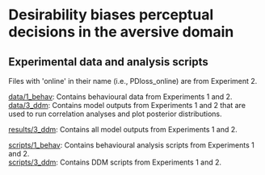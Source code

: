 # Desirability biases perceptual decisions in the aversive domain
## Experimental data and analysis scripts

Files with 'online' in their name (i.e., PDloss_online) are from Experiment 2.

[data/1_behav](https://github.com/hankim0045/PDloss/tree/main/data/1_behav): Contains behavioural data from Experiments 1 and 2.  
[data/3_ddm](https://github.com/hankim0045/PDloss/tree/main/data/3_ddm): Contains model outputs from Experiments 1 and 2 that are used to run correlation analyses and plot posterior distributions. 
    
[results/3_ddm](https://github.com/hankim0045/PDloss/tree/main/results/3_ddm): Contains all model outputs from Experiments 1 and 2. 

[scripts/1_behav](https://github.com/hankim0045/PDloss/tree/main/scripts/1_behav): Contains behavioural analysis scripts from Experiments 1 and 2.  
[scripts/3_ddm](https://github.com/hankim0045/PDloss/tree/main/scripts/3_ddm): Contains DDM scripts from Experiments 1 and 2.
